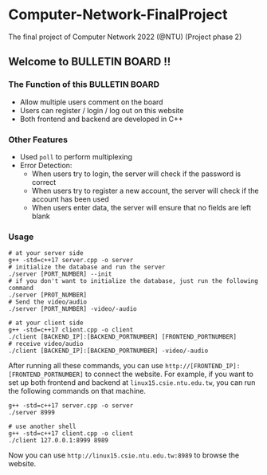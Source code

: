 # Computer-Network-FinalProject
The final project of Computer Network 2022 (@NTU) (Project phase 2)

## Welcome to BULLETIN BOARD !!

### The Function of this BULLETIN BOARD
- Allow multiple users comment on the board 
- Users can register / login / log out on this website
- Both frontend and backend are developed in C++

### Other Features
- Used `poll` to perform multiplexing
- Error Detection: 
    - When users try to login, the server will check if the password is correct
    - When users try to register a new account, the server will check if the account has been used
    - When users enter data, the server will ensure that no fields are left blank

### Usage
```shell
# at your server side
g++ -std=c++17 server.cpp -o server
# initialize the database and run the server
./server [PORT_NUMBER] --init
# if you don't want to initialize the database, just run the following command
./server [PROT_NUMBER]
# Send the video/audio
./server [PORT_NUMBER] -video/-audio

# at your client side
g++ -std=c++17 client.cpp -o client
./client [BACKEND_IP]:[BACKEND_PORTNUMBER] [FRONTEND_PORTNUMBER]
# receive video/audio
./client [BACKEND_IP]:[BACKEND_PORTNUMBER] -video/-audio
```
After running all these commands, you can use `http://[FRONTEND_IP]:[FRONTEND_PORTNUMBER]` to connect the website.
For example, if you want to set up both frontend and backend at `linux15.csie.ntu.edu.tw`, you can run the following commands on that machine.
```shell
g++ -std=c++17 server.cpp -o server
./server 8999

# use another shell
g++ -std=c++17 client.cpp -o client
./client 127.0.0.1:8999 8989
```
Now you can use `http://linux15.csie.ntu.edu.tw:8989` to browse the website.